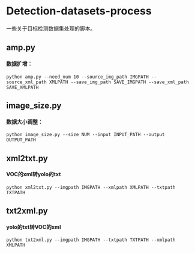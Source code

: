 # Detection-datasets-process
一些关于目标检测数据集处理的脚本。

## amp.py
#### 数据扩增：
```
python amp.py --need_num 10 --source_img_path IMGPATH --source_xml_path XMLPATH --save_img_path SAVE_IMGPATH --save_xml_path SAVE_XMLPATH
```
## image_size.py
#### 数据大小调整：
```
python image_size.py --size NUM --input INPUT_PATH --output OUTPUT_PATH
```
## xml2txt.py
#### VOC的xml转yolo的txt
```
python xml2txt.py --imgpath IMGPATH --xmlpath XMLPATH --txtpath TXTPATH
```

## txt2xml.py
#### yolo的txt转VOC的xml
```
python txt2xml.py --imgpath IMGPATH --txtpath TXTPATH --xmlpath XMLPATH
```
